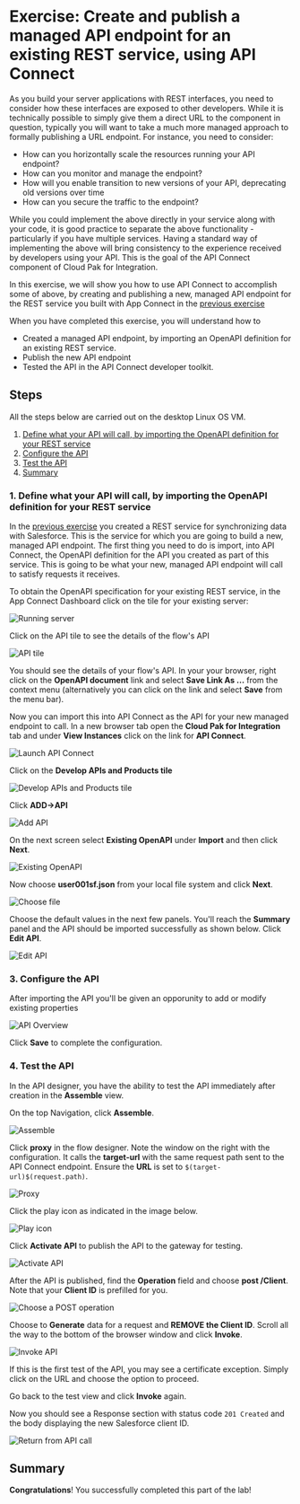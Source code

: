 # Exercise: Create and publish a managed API endpoint for an existing REST service, using API Connect

As you build your server applications with REST interfaces, you need to consider how these interfaces are exposed to other developers. While it is technically possible to simply give them a direct URL to the component in question, typically you will want to take a much more managed approach to formally publishing a URL endpoint. For instance, you need to consider:

* How can you horizontally scale the resources running your API endpoint?
* How can you monitor and manage the endpoint?
* How will you enable transition to new versions of your API, deprecating old versions over time
* How can you secure the traffic to the endpoint?

While you could implement the above directly in your service along with your code, it is good practice to separate the above functionality - particularly if you have multiple services. Having a standard way of implementing the above will bring consistency to the experience received by developers using your API. This is the goal of the API Connect component of Cloud Pak for Integration.

In this exercise, we will show you how to use API Connect to accomplish some of above, by creating and publishing a new, managed API endpoint for the REST service you built with App Connect in the [previous exercise](../exercise-app-connect/README.md)

When you have completed this exercise, you will understand how to

* Created a managed API endpoint, by importing an OpenAPI definition for an existing REST service.
* Publish the new API endpoint
* Tested the API in the API Connect developer toolkit.

## Steps

All the steps below are carried out on the desktop Linux OS VM.

1. [Define what your API will call, by importing the OpenAPI definition for your REST service](#1-download-the-openapi-definition-file)
1. [Configure the API](#6-configure-the-api)
1. [Test the API](#7-test-the-api)
1. [Summary](#summary)

### 1. Define what your API will call, by importing the OpenAPI definition for your REST service

In the [previous exercise](../exercise-app-connect/README.md) you created a REST service for synchronizing data with Salesforce. This is the service for which you are going to build a new, managed API endpoint. The first thing you need to do is import, into API Connect, the OpenAPI definition for the API you created as part of this service. This is going to be what your new, managed API endpoint will call to satisfy requests it receives.

To obtain the OpenAPI specification for your existing REST service, in the App Connect Dashboard click on the tile for your existing server:

![Running server](images/servertile.png)

Click on the API tile to see the details of the flow's API

![API tile](images/apitile.png)

You should see the details of your flow's API. In your your browser, right click on the **OpenAPI document** link and select **Save Link As ...** from the context menu (alternatively you can click on the link and select **Save** from the menu bar).

Now you can import this into API Connect as the API for your new managed endpoint to call. In a new browser tab open the **Cloud Pak for Integration** tab and under **View Instances** click on the link for **API Connect**.

![Launch API Connect](images/cp4i-dashboard-api-connect.png)

Click on the **Develop APIs and Products tile**

![Develop APIs and Products tile](images/api-manager.png)

Click **ADD->API**

![Add API](images/add-api.png)

On the next screen select **Existing OpenAPI** under **Import** and then click **Next**.

![Existing OpenAPI](images/existing-api.png)

Now choose **user001sf.json** from your local file system and click **Next**.

![Choose file](images/choose-file.png)

Choose the default values in the next few panels. You'll reach the **Summary** panel and the API should be imported successfully as shown below. Click **Edit API**.

![Edit API](images/edit-api.png)

### 3. Configure the API

After importing the API you'll be given an opporunity to add or modify existing properties

![API Overview](images/api-overview.png)

Click **Save** to complete the configuration.

### 4. Test the API

In the API designer, you have the ability to test the API immediately after creation in the **Assemble** view.

On the top Navigation, click **Assemble**.

![Assemble](images/assemble.png)

Click **proxy** in the flow designer. Note the window on the right with the configuration. It calls the **target-url** with the same request path sent to the API Connect endpoint. Ensure the **URL** is set to `$(target-url)$(request.path)`.

![Proxy](images/proxy.png)

Click the play icon as indicated in the image below.

![Play icon](images/play-icon.png)

Click **Activate API** to publish the API to the gateway for testing.

![Activate API](images/activate-for-test.png)

After the API is published, find the **Operation** field and choose **post /Client**. Note that your **Client ID** is prefilled for you.

![Choose a POST operation](images/operation.png)

Choose to **Generate** data for a request and **REMOVE the Client ID**. Scroll all the way to the bottom of the browser window and click **Invoke**.

![Invoke API](images/invoke.png)

If this is the first test of the API, you may see a certificate exception. Simply click on the URL and choose the option to proceed.

Go back to the test view and click **Invoke** again.

Now you should see a Response section with status code `201 Created` and the body displaying the new Salesforce client ID.

![Return from API call](images/results.png)

## Summary

**Congratulations**! You successfully completed this part of the lab!
